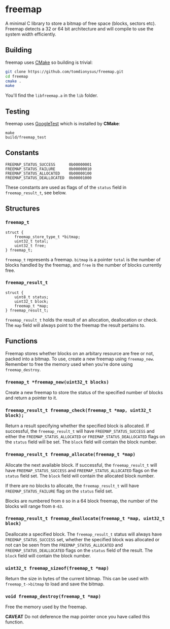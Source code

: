 # freemap

A minimal C library to store a bitmap of free space (blocks, sectors etc). Freemap detects a 32 or 64 bit architecture and will compile to use the system width efficiently.

## Building

freemap uses [CMake](https://cmake.org/) so building is trivial:

```bash
git clone https://github.com/tomdionysus/freemap.git
cd freemap
cmake .
make
```

You'll find the `libfreemap.a` in the `lib` folder. 

## Testing

freemap uses [GoogleTest](https://github.com/google/googletest) which is installed by **CMake**:

```
make
build/freemap_test
```

## Constants

```
FREEMAP_STATUS_SUCCESS 		0b00000001
FREEMAP_STATUS_FAILURE 		0b00000010
FREEMAP_STATUS_ALLOCATED   	0b00000100
FREEMAP_STATUS_DEALLOCATED	0b00001000
````

These constants are used as flags of of the `status` field in `freemap_result_t`, see below.

## Structures

### `freemap_t`

```
struct {
	freemap_store_type_t *bitmap;
	uint32_t total;
	uint32_t free;
} freemap_t;
```

`freemap_t` represents a freemap. `bitmap` is a pointer  `total` is the number of blocks handled by the freemap, and `free` is the number of blocks currently free.


### `freemap_result_t`

```
struct {
	uint8_t status;
	uint32_t block;
	freemap_t *map;
} freemap_result_t;
```

`freemap_result_t` holds the result of an allocation, deallocation or check. The `map` field will always point to the freemap the result pertains to.

## Functions

Freemap stores whether blocks on an arbitary resource are free or not, packed into a bitmap. To use, create a new freemap using `freemap_new`. Remember to free the memory used when you're done using `freemap_destroy`.

### `freemap_t *freemap_new(uint32_t blocks)`

Create a new freemap to store the status of the specified number of blocks and return a pointer to it.

### `freemap_result_t freemap_check(freemap_t *map, uint32_t block);`

Return a result specifying whether the specified block is allocated. If successful, the `freemap_result_t` will have `FREEMAP_STATUS_SUCCESS` and either the `FREEMAP_STATUS_ALLOCATED` or `FREEMAP_STATUS_DEALLOCATED` flags on the `status` field will be set. The `block` field will contain the block number. 

### `freemap_result_t freemap_allocate(freemap_t *map)`

Allocate the next available block. If successful, the `freemap_result_t` will have `FREEMAP_STATUS_SUCCESS` and `FREEMAP_STATUS_ALLOCATED` flags on the `status` field set. The `block` field will contain the allocated block number. 

If there are no blocks to allocate, the `freemap_result_t` will have `FREEMAP_STATUS_FAILURE` flag on the `status` field set. 

Blocks are numbered from `0` so in a 64 block freemap, the number of the blocks will range from `0-63`. 

### `freemap_result_t freemap_deallocate(freemap_t *map, uint32_t block)`

Deallocate a specified block. The `freemap_result_t` status will always have `FREEMAP_STATUS_SUCCESS` set, whether the specified block was allocated or not can be seen from the `FREEMAP_STATUS_ALLOCATED` and `FREEMAP_STATUS_DEALLOCATED` flags on the `status` field of the result. The `block` field will contain the block number.

### `uint32_t freemap_sizeof(freemap_t *map)`

Return the size in bytes of the current bitmap. This can be used with `freemap_t->bitmap` to load and save the bitmap.

### `void freemap_destroy(freemap_t *map)`

Free the memory used by the freemap. 

**CAVEAT** Do not deference the map pointer once you have called this function.